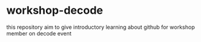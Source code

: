 # workshop-decode
this repository aim to give introductory learning about github for workshop member on decode event

